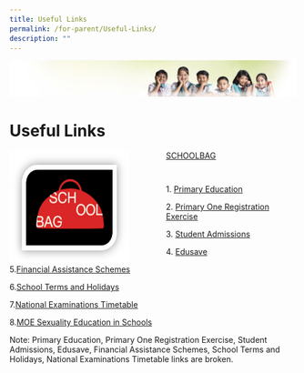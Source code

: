 ```yaml
---
title: Useful Links
permalink: /for-parent/Useful-Links/
description: ""
---
```

![](/images/Banner.jpg)

Useful Links
============

<img src="/images/SCHOOLBAG.png" style="width:210px;height:200px;margin-right:65px;" align = "left">

[SCHOOLBAG](http://www.schoolbag.sg/)

```
```

```
```

1. [Primary Education](https://www.moe.gov.sg/education/primary/)  
  
2. [Primary One Registration Exercise](https://www.moe.gov.sg/admissions/primary-one-registration)  
  
3. [Student Admissions](http://www.moe.gov.sg/education/admissions/)  
  
4. [Edusave](http://www.moe.gov.sg/initiatives/edusave/)  

  

5.[Financial Assistance Schemes](http://www.moe.gov.sg/initiatives/financial-assistance/)

  

6.[School Terms and Holidays](http://www.moe.gov.sg/schools/terms-and-holidays/)

  

7.[National Examinations Timetable](http://www.moe.gov.sg/schools/national-exams-timetable/)

8.[MOE Sexuality Education in Schools](/for-parent/MOE-Sexuality-Education-Programme/)

Note: Primary Education, Primary One Registration Exercise, Student Admissions, Edusave, Financial Assistance Schemes, School Terms and Holidays, National Examinations Timetable links are broken. 